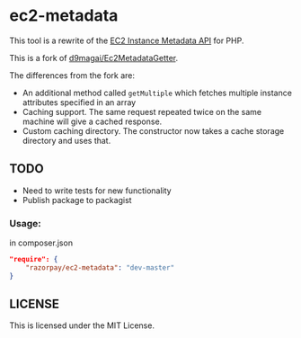 ec2-metadata
================

This tool is a rewrite of the [EC2 Instance Metadata API](http://aws.amazon.com/code/1825) for PHP.

This is a fork of [d9magai/Ec2MetadataGetter](https://github.com/d9magai/Ec2MetadataGetter).

The differences from the fork are:

- An additional method called `getMultiple` which fetches multiple instance attributes specified in an array
- Caching support. The same request repeated twice on the same machine will give a cached response.
- Custom caching directory. The constructor now takes a cache storage directory and uses that.

## TODO

- Need to write tests for new functionality
- Publish package to packagist

### Usage:

in composer.json

```json
"require": {
	"razorpay/ec2-metadata": "dev-master"
}
```

## LICENSE

This is licensed under the MIT License.
